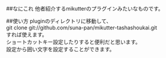 ##なにこれ
他者紹介するmikutterのプラグインみたいなものです。  
  
##使い方
pluginのディレクトリに移動して、  
     git clone git://github.com/suna-pan/mikutter-tashashoukai.git  
すれば使えます。    
ショートカットキー設定したりすると便利だと思います。  
設定から囲い文字を設定することができます。  
